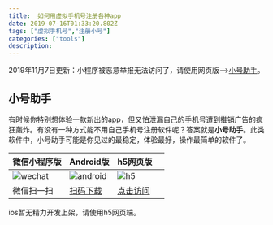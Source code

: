 ```yaml
---
title:  如何用虚拟手机号注册各种app
date: 2019-07-16T01:33:20.802Z
tags: ["虚拟手机号","注册小号"]
categories: ["tools"]
description: 
---
```


2019年11月7日更新：小程序被恶意举报无法访问了，请使用网页版-->[小号助手](https://songxueyan.top/h5code)。

## 小号助手
有时候你特别想体验一款新出的app，但又怕泄漏自己的手机号遭到推销广告的疯狂轰炸。有没有一种方式能不用自己手机号注册软件呢？答案就是**小号助手**。此类软件中，小号助手可能是你见过的最稳定，体验最好，操作最简单的软件了。

|  微信小程序版   |  Android版   |  h5网页版   |     |
| --- | --- | --- | --- |
|   ![wechat](https://i.loli.net/2019/07/16/5d2d3e43e308697165.jpg)  |  ![android](https://i.loli.net/2019/07/19/5d316e9191b9689475.jpg)   |   ![h5](https://i.loli.net/2019/07/19/5d316e561481064527.jpg) |     |
| 微信扫一扫    |  [扫码下载](https://www.lanzous.com/b760437/)   |   [点击访问](https://sxy91.com/h5code)


ios暂无精力开发上架，请使用h5网页端。
